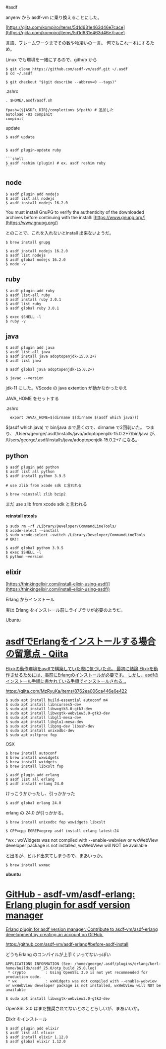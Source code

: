 #asdf

anyenv から asdf-vm に乗り換えることにした。

[https://qiita.com/kompiro/items/5d1d631e463d46e7cace](https://qiita.com/kompiro/items/5d1d631e463d46e7cace)

言語、フレームワークまでその数や物凄いの一言。
何でもこれ一本にするため。

  

Linux でも環境を一緒にするので、github から
```shell
$ git clone https://github.com/asdf-vm/asdf.git ~/.asdf
$ cd ~/.asdf

$ git checkout "$(git describe --abbrev=0 --tags)"
```
  

.zshrc
```shell
. $HOME/.asdf/asdf.sh

fpash=(${ASDF\_DIR}/completions $fpath) # 追加した
autoload -Uz compinit
compinit
```
  

update
```shell
$ asdf update


$ asdf plugin-update ruby
```

	```shell
	$ asdf reshim (plugin) # ex. asdf reshim ruby
	```

## node

```shell
$ asdf plugin add nodejs
$ asdf list all nodejs
$ asdf install nodejs 16.2.0
```

You must install GnuPG to verify the authenticity of the downloaded archives before continuing with the install: [https://www.gnupg.org/](https://www.gnupg.org/)

とのことで、これを入れないとinstall 出来ないようだ。
```shell
$ brew install gnupg
```
  

```shell
$ asdf install nodejs 16.2.0
$ asdf list nodejs
$ asdf global nodejs 16.2.0
$ node -v
```
  
## ruby

```shell
$ asdf plugin-add ruby
$ asdf list-all ruby
$ asdf install ruby 3.0.1
$ asdf list ruby
$ asdf global ruby 3.0.1
```
  
```shell
$ exec $SHELL -l
$ ruby -v
```
  

## java

```shell  
$ asdf plugin add java
$ asdf list all java
$ asdf install java adoptopenjdk-15.0.2+7
$ asdf list java

$ asdf global java adoptopenjdk-15.0.2+7

$ javac --version
```
jdk-11 にした。VScode の java extention が動かなかったゆえ

JAVA_HOME をセットする

.zshrc
```shell
  export JAVA\_HOME=$(dirname $(dirname $(asdf which java)))
```  


$(asdf which java) で bin/java まで届くので、dirname で2回剥いた。 つまり、
/Users/george/.asdf/installs/java/adoptopenjdk-15.0.2+7/bin/java が、
/Users/george/.asdf/installs/java/adoptopenjdk-15.0.2+7 になる。

## python

```shell
$ asdf plugin add python
$ asdf list all python
$ asdf install python 3.9.5

# use zlib from xcode sdk と言われる

$ brew reinstall zlib bzip2
```
  

まだ use zlib from xcode sdk と言われる

#### reinstall xtools
```shell
$ sudo rm -rf /Library/Developer/CommandLineTools/
$ xcode-select -—install
$ sudo xcode-select —switch /Library/Developer/CommandLineTools
# OK!!
```


```shell
$ asdf global python 3.9.5
$ exec $SHELL -l
$ python —version
```
  

## elixir

  

[https://thinkingelixir.com/install-elixir-using-asdf/](https://thinkingelixir.com/install-elixir-using-asdf/)

  

Erlang からインストール

実は Erlang をインストール前にライブラリが必要のようだ。

Ubuntu

<div class="rich-link-card-container"><a class="rich-link-card" href="https://qiita.com/MzRyuKa/items/8762ea006ca446e6e422" target="_blank">
	<div class="rich-link-image-container">
		<div class="rich-link-image" style="background-image: url('https://qiita-user-contents.imgix.net/https%3A%2F%2Fcdn.qiita.com%2Fassets%2Fpublic%2Farticle-ogp-background-9f5428127621718a910c8b63951390ad.png?ixlib=rb-4.0.0&w=1200&mark64=aHR0cHM6Ly9xaWl0YS11c2VyLWNvbnRlbnRzLmltZ2l4Lm5ldC9-dGV4dD9peGxpYj1yYi00LjAuMCZ3PTkxNiZ0eHQ9YXNkZiVFMyU4MSVBN0VybGFuZyVFMyU4MiU5MiVFMyU4MiVBNCVFMyU4MyVCMyVFMyU4MiVCOSVFMyU4MyU4OCVFMyU4MyVCQyVFMyU4MyVBQiVFMyU4MSU5OSVFMyU4MiU4QiVFNSVBMCVCNCVFNSU5MCU4OCVFMyU4MSVBRSVFNyU5NSU5OSVFNiU4NCU4RiVFNyU4MiVCOSZ0eHQtY29sb3I9JTIzMjEyMTIxJnR4dC1mb250PUhpcmFnaW5vJTIwU2FucyUyMFc2JnR4dC1zaXplPTU2JnR4dC1jbGlwPWVsbGlwc2lzJnR4dC1hbGlnbj1sZWZ0JTJDdG9wJnM9Y2Q4YTA1OTI0ZmUwMTAyZjVmM2Y4Y2Y1M2U5ZDhjOTA&mark-x=142&mark-y=112&blend64=aHR0cHM6Ly9xaWl0YS11c2VyLWNvbnRlbnRzLmltZ2l4Lm5ldC9-dGV4dD9peGxpYj1yYi00LjAuMCZ3PTYxNiZ0eHQ9JTQwTXpSeXVLYSZ0eHQtY29sb3I9JTIzMjEyMTIxJnR4dC1mb250PUhpcmFnaW5vJTIwU2FucyUyMFc2JnR4dC1zaXplPTM2JnR4dC1hbGlnbj1sZWZ0JTJDdG9wJnM9Mzc0YWQ1OGIzZTlkNzM0OGJlZDc5NmZhMDI4M2Y4YjE&blend-x=142&blend-y=491&blend-mode=normal&s=78e3d1f49740299ba76014ec8590bf56')">
	</div>
	</div>
	<div class="rich-link-card-text">
		<h1 class="rich-link-card-title">asdfでErlangをインストールする場合の留意点 - Qiita</h1>
		<p class="rich-link-card-description">
		Elixirの動作環境をasdfで構築していた際に気づいた点。 最初に結論  Elixirを動作させるためには、事前にErlangのインストールが必要です。 しかし、asdfのインストール手順に書かれている手順でインストールされる...
		</p>
		<p class="rich-link-href">
		https://qiita.com/MzRyuKa/items/8762ea006ca446e6e422
		</p>
	</div>
</a></div>

```shell
$ sudo apt install build-essential autoconf m4
$ sudo apt install libncurses5-dev
$ sudo apt install libwxgtk3.0-gtk3-dev
$ sudo apt install libwxgtk-webview3.0-gtk3-dev
$ sudo apt install libgl1-mesa-dev
$ sudo apt install libglu1-mesa-dev
$ sudo apt install libpng-dev libssh-dev
$ sudo apt install unixodbc-dev
$ sudo apt xsltproc fop
```


OSX
 ```shell
 $ brew install autoconf
 $ brew install wxwidgets
 $ brew install wxidgets
 $ brew install libxslt fop
```
```shell
$ asdf plugin add erlang
$ asdf list all erlang
$ asdf install erlang 24.0
```
けっこうかかったし、引っかかった

  
```shell
$ asdf global erlang 24.0
```

erlang の 24.0 が引っかかる。

```shell
$ brew install unixodbc fop wxwidgets libxslt

$ CPP=cpp EGREP=egrep asdf install erlang latest:24
```

*wx : wxWidgets was not compiled with --enable-webview or wxWebView developer package is not installed, wxWebView will NOT be available

と出るが、ビルド出来てしまうので、まあいっか。

```shell
$ brew install wxmac
```

**ubuntu**


<div class="rich-link-card-container"><a class="rich-link-card" href="https://github.com/asdf-vm/asdf-erlang#before-asdf-install" target="_blank">
	<div class="rich-link-image-container">
		<div class="rich-link-image" style="background-image: url('https://opengraph.githubassets.com/c5957ffa6bf3fa423d3495862ba8b17a5b7be4411ab6d6243d5376f367f3f873/asdf-vm/asdf-erlang')">
	</div>
	</div>
	<div class="rich-link-card-text">
		<h1 class="rich-link-card-title">GitHub - asdf-vm/asdf-erlang: Erlang plugin for asdf version manager</h1>
		<p class="rich-link-card-description">
		Erlang plugin for asdf version manager. Contribute to asdf-vm/asdf-erlang development by creating an account on GitHub.
		</p>
		<p class="rich-link-href">
		https://github.com/asdf-vm/asdf-erlang#before-asdf-install
		</p>
	</div>
</a></div>

どうもErlang のコンパイルが上手くいってないっぽい
```shell
APPLICATIONS INFORMATION (See: /home/george/.asdf/plugins/erlang/kerl-home/builds/asdf_25.0/otp_build_25.0.log)
 * crypto         : Using OpenSSL 3.0 is not yet recommended for production code.
 * wx             : wxWidgets was not compiled with --enable-webview or wxWebView developer package is not installed, wxWebView will NOT be available
```

```shell
$ sudo apt install libwxgtk-webview3.0-gtk3-dev
```
OpenSSL 3.0 はまだ推奨されてないとのことらしいが、まあいいか。


Elixir をインストール
```shell
$ asdf plugin add elixir
$ asdf list all elixir
$ asdf install elixir 1.12.0
$ asdf global elixir 1.12.0
```  
